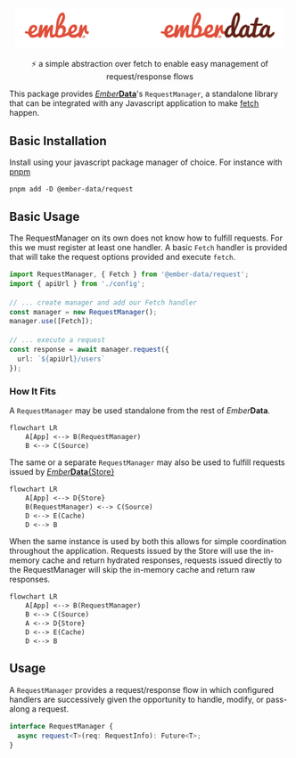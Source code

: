 <p align="center">
  <img
    class="project-logo"
    src="./ember-data-logo-dark.svg#gh-dark-mode-only"
    alt="EmberData RequestManager"
    width="240px"
    title="EmberData RequestManager"
    />
  <img
    class="project-logo"
    src="./ember-data-logo-light.svg#gh-light-mode-only"
    alt="EmberData RequestManager"
    width="240px"
    title="EmberData RequestManager"
    />
</p>

<p align="center">⚡️ a simple abstraction over fetch to enable easy management of request/response flows</p>

This package provides [*Ember***Data**](https://github.com/emberjs/data/)'s `RequestManager`, a standalone library that can be integrated with any Javascript application to make [fetch](https://developer.mozilla.org/en-US/docs/Web/API/Fetch_API) happen.

## Basic Installation

Install using your javascript package manager of choice. For instance with [pnpm](https://pnpm.io/)

```no-highlight
pnpm add -D @ember-data/request
```

## Basic Usage

The RequestManager on its own does not know how to fulfill requests. For this we must register at least one handler. A basic `Fetch` handler is provided that
will take the request options provided and execute `fetch`.

```ts
import RequestManager, { Fetch } from '@ember-data/request';
import { apiUrl } from './config';

// ... create manager and add our Fetch handler
const manager = new RequestManager();
manager.use([Fetch]);

// ... execute a request
const response = await manager.request({
  url: `${apiUrl}/users`
});
```


### How It Fits

A `RequestManager` may be used standalone from the rest of *Ember***Data**.

```mermaid
flowchart LR
    A[App] <--> B(RequestManager)
    B <--> C(Source)
```

The same or a separate `RequestManager` may also be used to fulfill requests issued by [*Ember***Data**{Store}](https://github.com/emberjs/data/tree/master/packages/store)

```mermaid
flowchart LR
    A[App] <--> D{Store}
    B(RequestManager) <--> C(Source)
    D <--> E(Cache)
    D <--> B
```

When the same instance is used by both this allows for simple coordination throughout the application. Requests issued by the Store will use the in-memory cache
and return hydrated responses, requests issued directly to the RequestManager
will skip the in-memory cache and return raw responses.

```mermaid
flowchart LR
    A[App] <--> B(RequestManager)
    B <--> C(Source)
    A <--> D{Store}
    D <--> E(Cache)
    D <--> B
```

## Usage

A `RequestManager` provides a request/response flow in which configured handlers are successively given the opportunity to handle, modify, or pass-along a request.

```ts
interface RequestManager {
  async request<T>(req: RequestInfo): Future<T>;
}
```
